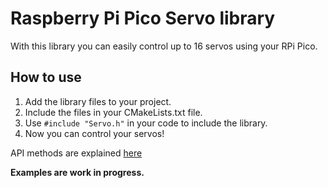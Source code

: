 # Raspberry Pi Pico Servo library

With this library you can easily control up to 16 servos using your RPi Pico.

## How to use

1. Add the library files to your project.
2. Include the files in your CMakeLists.txt file.
3. Use `#include "Servo.h"` in your code to include the library.
4. Now you can control your servos!

API methods are explained [here](./api.md)

**Examples are work in progress.**
